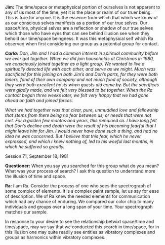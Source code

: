 <p><strong>Jim:</strong> The time/space or metaphysical portion of ourselves is not apparent to any of us most of the time, yet it is the place or realm of our truer being. This is true for anyone. It is the essence from which that which we know of as our conscious selves manifests as a portion of our true selves. Our space/time, physical selves are a reflection or shadow of our true selves which those who have eyes that can see behind illusion see when they behold our time/space beingness. It was this metaphysical self which Ra observed when first considering our group as a potential group for contact.</p>
<p><strong><em>Carla:</em></strong><em> Don, Jim and I had a common interest in spiritual community before we ever got together. When we did join households at Christmas in 1980, we consciously joined together as a light group. We wanted to live a spiritually directed life with each other, and serve as we might. Much was sacrificed for this joining on both Jim’s and Don’s parts, for they were both loners, fond of their own company and not much fond of society, although they were both excellent hosts when guests did come by. But the sacrifices were gladly made, and we felt very blessed to be together. When the Ra contact began three weeks later, we felt very happy that we had gone ahead on faith and joined forces.</em></p>
<p><em>What we had together was that clear, pure, unmuddied love and fellowship that stems from there being no fear between us, or needs that were not met. For a golden few months and years, this remained so. I have long felt that Don’s decline and death were the result of his becoming fearful that I might leave him for Jim. I would never have done such a thing, and had no idea he was concerned. But I believe that this fear, which he never expressed, and which I knew nothing of, led to his woeful last months, in which he suffered so greatly.</em></p>
<p class="transcript-sub-title">Session 71, September 18, 1981</p>
<p><strong>Questioner:</strong> When you say you searched for this group what do you mean? What was your process of search? I ask this question to understand more the illusion of time and space.</p>
<p><strong>Ra:</strong> I am Ra. Consider the process of one who sees the spectrograph of some complex of elements. It is a complex paint sample, let us say for ease of description. We of Ra knew the needed elements for communication which had any chance of enduring. We compared our color chip to many individuals and groups over a long span of your time. Your spectrograph matches our sample.</p>
<p>In response to your desire to see the relationship betwixt space/time and time/space, may we say that we conducted this search in time/space, for in this illusion one may quite readily see entities as vibratory complexes and groups as harmonics within vibratory complexes.</p>